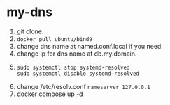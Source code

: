 # my-dns

1. git clone.
2. `docker pull ubuntu/bind9`
3. change dns name at named.conf.local if you need.
4. change ip for dns name at db.my.domain.
5. ```shell
   sudo systemctl stop systemd-resolved
   sudo systemctl disable systemd-resolved
   ```
6. change /etc/resolv.conf `nameserver 127.0.0.1`
7. docker compose up -d
